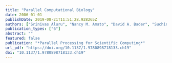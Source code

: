 ```yaml
---
title: "Parallel Computational Biology"
date: 2006-01-01
publishDate: 2019-08-21T11:51:28.928265Z
authors: ["Srinivas Aluru", "Nancy M. Amato", "David A. Bader", "Suchindra Bhandarkar", "Laxmikant Kale", "Dan C. Marinescu"]
publication_types: ["6"]
abstract: ""
featured: false
publication: "*Parallel Processing for Scientific Computing*"
url_pdf: "https://doi.org/10.1137/1.9780898718133.ch19"
doi: "10.1137/1.9780898718133.ch19"
---
```


